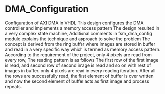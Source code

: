 # DMA_Configuration
Configuration of AXI DMA in VHDL 
This design configures the DMA controller and implements a memory access pattern
The design resulted in a very complex state machine, Additional comments in fsm_dma_config module explains the technique and approach to solve the problem
The concept is derived from the ring buffer where images are stored in buffer and read in a very specific way which is termed as memory access pattern. 
According to the requirement of the project, only 4 pixels are read from every row, The reading pattern is as follows
The first row of the first image is read, and second row of second image is read and so on with rest of images in buffer.
only 4 pixels are read in every reading iteration.
After all the rows are successfully read, the first element of buffer is over written and now the second element of buffer acts as first image and process repeats.
